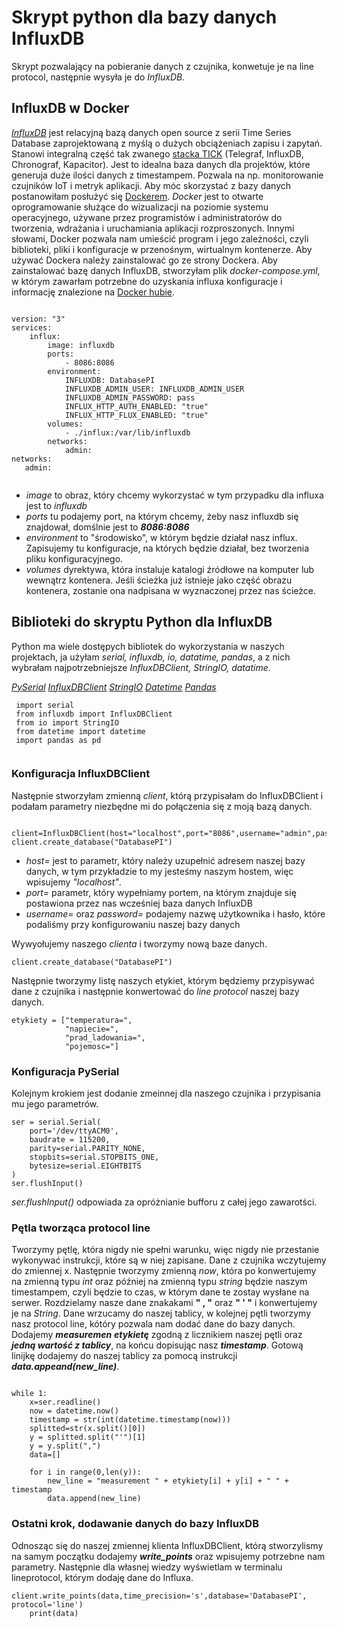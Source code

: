 # Skrypt python dla bazy danych InfluxDB
 Skrypt pozwalający na pobieranie danych z czujnika, konwetuje je na line protocol, następnie wysyła je do *InfluxDB*.
 
## InfluxDB w Docker
 [*InfluxDB*](influxdata.com) jest relacyjną bazą danych open source z serii Time Series Database zaprojektowaną z myślą o dużych obciążeniach zapisu i zapytań. Stanowi integralną część tak zwanego [stacka TICK](https://www.influxdata.com/time-series-platform/) (Telegraf, InfluxDB, Chronograf, Kapacitor). Jest to idealna baza danych dla projektów, które generuja duże ilości danych z timestampem. Pozwala na np. monitorowanie czujników IoT i metryk aplikacji.
 Aby móc skorzystać z bazy danych postanowiłam posłużyć się [Dockerem](docker.com). *Docker* jest to otwarte oprogramowanie służące do wizualizacji na poziomie systemu operacyjnego, używane przez programistów i administratorów do tworzenia, wdrażania i uruchamiania aplikacji rozproszonych. Innymi słowami, Docker pozwala nam umieścić program i jego zależności, czyli biblioteki, pliki i konfiguracje w przenośnym, wirtualnym kontenerze. Aby używać Dockera należy zainstalować go ze strony Dockera. 
 Aby zainstalować bazę danych InfluxDB, stworzyłam plik *docker-compose.yml*, w którym zawarłam potrzebne do uzyskania influxa konfiguracje i informację znalezione na [Docker hubie](https://hub.docker.com/_/influxdb).
 
```
 
version: "3"
services:
    influx:
        image: influxdb
        ports:
            - 8086:8086
        environment: 
            INFLUXDB: DatabasePI
            INFLUXDB_ADMIN_USER: INFLUXDB_ADMIN_USER
            INFLUXDB_ADMIN_PASSWORD: pass
            INFLUX_HTTP_AUTH_ENABLED: "true"
            INFLUX_HTTP_FLUX_ENABLED: "true"
        volumes:
            - ./influx:/var/lib/influxdb
        networks:
            admin:
networks:
   admin:
 
```
 
- *image* to obraz, który chcemy wykorzystać w tym przypadku dla influxa jest to *influxdb*
- *ports* tu podajemy port, na którym chcemy, żeby nasz influxdb się znajdował, domślnie jest to ***8086:8086***
- *environment* to "środowisko", w którym będzie działał nasz influx. Zapisujemy tu konfiguracje, na których będzie działał, bez tworzenia pliku konfiguracyjnego.
- *volumes* dyrektywa, która instaluje katalogi źródłowe na komputer lub wewnątrz kontenera. Jeśli ścieżka już istnieje jako część obrazu kontenera, zostanie ona nadpisana w wyznaczonej przez nas ścieżce.
 

## Biblioteki do skryptu Python dla InfluxDB
 Python ma wiele dostępych bibliotek do wykorzystania w naszych projektach, ja użyłam *serial, influxdb, io, datatime, pandas*, a z nich wybrałam najpotrzebniejsze *InfluxDBClient, StringIO, datatime*.
 
 [*PySerial*](https://pythonhosted.org/pyserial/)
[*InfluxDBClient*](https://influxdb-python.readthedocs.io/en/latest/api-documentation.html)
[*StringIO*](https://docs.python.org/2/library/stringio.html)
[*Datetime*](https://docs.python.org/3/library/datetime.html)
[*Pandas*](https://pandas.pydata.org/docs/)

```
 import serial
 from influxdb import InfluxDBClient
 from io import StringIO
 from datetime import datetime
 import pandas as pd
 
```
### Konfiguracja InfluxDBClient 

 Następnie stworzyłam zmienną *client*, którą przypisałam do InfluxDBClient i podałam parametry niezbędne mi do połączenia się z moją bazą danych.

```

client=InfluxDBClient(host="localhost",port="8086",username="admin",password="password")
client.create_database("DatabasePI")

```
- *host=* jest to parametr, który należy uzupełnić adresem naszej bazy danych, w tym przykładzie to my jesteśmy naszym hostem, więc wpisujemy *"localhost"*.
- *port=* parametr, który wypełniamy portem, na którym znajduje się postawiona przez nas wcześniej baza danych InfluxDB
- *username=* oraz *password=* podajemy nazwę użytkownika i hasło, które podaliśmy przy konfigurowaniu naszej bazy danych

Wywyołujemy naszego *clienta* i tworzymy nową baze danych.

```
client.create_database("DatabasePI")

```

 Następnie tworzymy listę naszych etykiet, którym będziemy przypisywać dane z czujnika i następnie konwertować do *line protocol* naszej bazy danych.

```
etykiety = ["temperatura=",
            "napiecie=",
            "prad_ladowania=",
            "pojemosc="]
```
### Konfiguracja PySerial
 Kolejnym krokiem jest dodanie zmeinnej dla naszego czujnika i przypisania mu jego parametrów.
```
ser = serial.Serial(
    port='/dev/ttyACM0',
    baudrate = 115200,
    parity=serial.PARITY_NONE,
    stopbits=serial.STOPBITS_ONE,
    bytesize=serial.EIGHTBITS
)
ser.flushInput()
```
*ser.flushInput()* odpowiada za opróżnianie bufforu z całej jego zawarotści.

### Pętla tworząca protocol line

 Tworzymy pętlę, która nigdy nie spełni warunku, więc nigdy nie przestanie wykonywać instrukcji, które są w niej zapisane. 
Dane z czujnika wczytujemy do zmiennej x. Następnie tworzymy zmienną *now*, która po konwertujemy na zmienną typu *int* oraz później na zmienną typu *string* będzie naszym timestampem, czyli będzie to czas, w którym dane te zostay wysłane na serwer. Rozdzielamy nasze dane znakakami **" , "** oraz **" ' "** i konwertujemy je na *String*. Dane wrzucamy do naszej tablicy, w kolejnej pętli tworzymy nasz protocol line, kótóry pozwala nam dodać dane do bazy danych. Dodajemy ***measuremen*** ***etykietę*** zgodną z licznikiem naszej pętli oraz ***jedną wartość z tablicy***, na końcu dopisując nasz ***timestamp***. Gotową linijkę dodajemy do naszej tablicy za pomocą instrukcji ***data.appeand(new_line)***.

```

while 1:
    x=ser.readline()
    now = datetime.now()
    timestamp = str(int(datetime.timestamp(now)))
    splitted=str(x.split()[0])
    y = splitted.split("'")[1]
    y = y.split(",")
    data=[]
    
    for i in range(0,len(y)):
        new_line = "measurement " + etykiety[i] + y[i] + " " + timestamp
        data.append(new_line)
```
### Ostatni krok, dodawanie danych do bazy InfluxDB

  Odnosząc się do naszej zmiennej klienta InfluxDBClient, którą stworzylismy na samym początku dodajemy ***write_points*** oraz wpisujemy potrzebne nam parametry.
 Następnie dla własnej wiedzy wyświetlam w terminalu lineprotocol, którym dodaję dane do Influxa. 

```
client.write_points(data,time_precision='s',database='DatabasePI', protocol='line')
    print(data)
```
